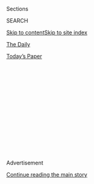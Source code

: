 <div id="app">

<div>

<div>

<div>

<div class="NYTAppHideMasthead css-1q2w90k e1suatyy0">

<div class="section css-ui9rw0 e1suatyy2">

<div class="css-eph4ug er09x8g0">

<div class="css-6n7j50">

</div>

<span class="css-1dv1kvn">Sections</span>

<div class="css-10488qs">

<span class="css-1dv1kvn">SEARCH</span>

</div>

[Skip to content](#site-content)[Skip to site index](#site-index)

</div>

<div id="masthead-section-label" class="css-1wr3we4 eaxe0e00">

[The
Daily](https://www.nytimes.com/podcasts/the-daily)

</div>

<div class="css-10698na e1huz5gh0">

</div>

</div>

<div id="masthead-bar-one" class="section hasLinks css-15hmgas e1csuq9d3">

<div class="css-uqyvli e1csuq9d0">

</div>

<div class="css-1uqjmks e1csuq9d1">

</div>

<div class="css-9e9ivx">

[](https://myaccount.nytimes.com/auth/login?response_type=cookie&client_id=vi)

</div>

<div class="css-1bvtpon e1csuq9d2">

[Today’s
Paper](https://www.nytimes.com/section/todayspaper)

</div>

</div>

</div>

</div>

<div data-aria-hidden="false">

<div id="site-content" data-role="main">

<div>

<div class="css-1aor85t" style="opacity:0.000000001;z-index:-1;visibility:hidden">

<div class="css-1hqnpie">

<div class="css-epjblv">

<span class="css-17xtcya">[The
Daily](/podcasts/the-daily)</span><span class="css-x15j1o">|</span><span class="css-fwqvlz">The
Big Tech
Hearing</span>

</div>

<div class="css-k008qs">

<div class="css-1iwv8en">

<span class="css-18z7m18"></span>

<div>

</div>

</div>

<span class="css-1n6z4y">https://nyti.ms/310I4uH</span>

<div class="css-1705lsu">

<div class="css-4xjgmj">

<div class="css-4skfbu" data-role="toolbar" data-aria-label="Social Media Share buttons, Save button, and Comments Panel with current comment count" data-testid="share-tools">

  - 
  - 
  - 
  - 
    
    <div class="css-6n7j50">
    
    </div>

  - 
  - 

</div>

</div>

</div>

</div>

</div>

</div>

<div id="NYT_TOP_BANNER_REGION" class="css-13pd83m">

</div>

<div id="top-wrapper" class="css-1sy8kpn">

<div id="top-slug" class="css-l9onyx">

Advertisement

</div>

[Continue reading the main
story](#after-top)

<div class="ad top-wrapper" style="text-align:center;height:100%;display:block;min-height:250px">

<div id="top" class="place-ad" data-position="top" data-size-key="top">

</div>

</div>

<div id="after-top">

</div>

</div>

<div>

<div class="css-1g7y0i5 e1drnplw0">

<div class="css-1ceswkc e1drnplw1">

</div>

<div class="css-f2fzwx e1drnplw2">

<div data-aria-labelledby="modal-title" data-role="region">

<div id="modal-title" class="css-mln36k">

transcript

</div>

<div class="css-pbq7ev">

</div>

<span>Back to The
Daily</span>

<div class="css-f6lhej">

<div class="css-1ialerq">

<div class="css-1701swk">

bars

</div>

<div>

<div class="css-1t7yl1y">

0:00/35:19

</div>

<div class="css-og85jy">

\-35:19

</div>

</div>

</div>

</div>

<div class="css-15fbio0">

<div class="css-1p4nyns">

transcript

## The Big Tech Hearing

### Hosted by Michael Barbaro; produced by Eric Krupke and Robert Jimison; with help from Annie Brown; and edited by Lisa Tobin and Dave Shaw

#### A grilling on the power of digital giants in the internet age.

Thursday, July 30th, 2020

</div>

  - michael barbaro  
    From The New York Times, I’m Michael Barbaro. This is “The Daily.”

  - \[music\]  
    Today: The C.E.O.s of the nation’s most influential technology
    companies — Amazon, Apple, Google and Facebook — are brought before
    Congress to answer a question. Are they the too powerful and too
    dominant monopolies of the internet age? My colleague, Cecilia Kang,
    was in the room.
    
    It’s Thursday, July 30.
    
    Cecilia, we are talking just ahead of the start of what is probably
    the most anticipated hearing in the history of the tech industry.
    So, just to begin, why is this hearing happening at all?

  - cecilia kang  
    This hearing is happening because there is a recognition across
    government that these four very powerful and very important
    companies to the economy have become so dominant that they are
    harming consumers and harming competition.
    
    So Congress has summoned the C.E.O.s of the corporations — Jeff
    Bezos of Amazon, Tim Cook of Apple, Mark Zuckerberg of Facebook and
    Sundar Pichai of Google — to ask them and interrogate them on their
    business practices, and find out if these internet giants that have
    become, in many ways, the new trusts of our economy, if they are
    harming consumers and competition.

  - michael barbaro  
    So how exactly did we get to this point where these four executives
    are being summoned before Congress and being forced to confront that
    question?

  - cecilia kang  
    I think you can start with the 2016 presidential election. That
    really was a wake up call in Washington and across the world,
    really, about the power of these social media platforms to be used
    for harm, not just for entertainment and good. The presidential
    election of 2020 in the United States then really picked up on this
    feeling of concern.

  - archived recording (elizabeth warren)  
    I’m deeply concerned right now that the space around companies like
    Amazon, Facebook, Google, is now referred to by venture capitalists
    as the “kill zone.”

cecilia kang

And we saw for the first time a political candidate, Elizabeth Warren,
announced her promise to break up big tech.

  - archived recording (elizabeth warren)  
    Break those things apart and we will have a much more competitive
    robust market in America. That’s how capitalism should work.

cecilia kang

This was the first time that even the real term “big tech” became sort
of part of our lexicon.

michael barbaro

Right, and almost like a kind of epithet.

cecilia kang

Absolutely.

  - archived recording  
    You have criticized a lot of big banks. Today, you’re talking about
    breaking up big tech. Why?

  - archived recording (elizabeth warren)  
    So here’s the deal. We need real competition in this field. And
    there’s a problem.

cecilia kang

And there was a domino effect after that.

  - archived recording (donald trump)  
    So I think that Google and Twitter and Facebook —

cecilia kang

Donald Trump —

  - archived recording (donald trump)  
    — they’re really treading on very, very troubled territory. And they
    have to be careful. It’s not fair to large portions of the
    population.

  - archived recording (hillary clinton)  
    I’m also really disappointed in a lot of the tech companies.

cecilia kang

— Hillary Clinton, Bernie Sanders —

  - archived recording (bernie sanders)  
    I think we need vigorous antitrust legislation in this country.

cecilia kang

— all articulated similar concerns about big tech.

  - archived recording (bernie sanders)  
    They have incredible power over the economy, over the political life
    of this country in a very dangerous sense.

cecilia kang

Soon after, the ground moved underneath the technology companies in
Washington. In the span of one week in June 2019, the Department of
Justice, the Federal Trade Commission and state attorneys generals all
announced that they had opened investigations into the biggest
technology companies. It was unprecedented. These companies have not
been investigated, except for Google, on antitrust grounds before in the
United States. And beyond that, it was a real recognition to put these
four companies into a cohort.

michael barbaro

I wonder if you can briefly walk us through how each of these companies’
behavior has gotten them to this point, into this hearing room. Because
these four companies are all big and they’re all tech, but they’re
actually all pretty different, right? So what exactly has each done that
people during this hearing are going to be confronting them about?

cecilia kang

So, in the case of Amazon, the accusation is that it is both a retailer
and it is a platform for third-party sellers — in other words, another
small business that might sell, let’s say, a face mask or tissue paper —
that will sell their goods on Amazon. And the accusation is that Amazon
abuses its position and its clout to make sure that their own products
will always perform better than these third parties. And they also use
the data and the intelligence they have to suppress and to charge these
third-party sellers more.

In the case of Apple, the accusation is that it unfairly uses its clout
over the App Store. The App Store is huge. It has more than a million
apps on it. And it uses its power over the platform to block rivals and
to force the apps that are on the App Store to pay high commissions.

In the case of Facebook, the accusation is that it is a monopoly in
social networking and that it has acquired rivals like Instagram and
WhatsApp to maintain its monopoly. And in the process, really killed off
competition on the internet.

In the case of Google, the accusation is that it uses its dominant
position in search and online advertising, and in the Android smartphone
market, to crush rivals and to continue to maintain its dominance in all
of those marketplaces.

michael barbaro

So the common theme here is size, dominance and basically, monopolistic
conduct.

cecilia kang

Yeah, and I would say that they are different companies, and they do
have different business models. But the one thing I would say they have
in common is that they are gatekeepers. They are actually the
chokepoints on the internet, because they control commerce, and they
control communications, and they control the discovery of information on
the internet. These are sort of unprecedented in their scope. And
they’re global. Everyone around the world uses them.

michael barbaro

So, listening to you talk about this hearing — the stakes of it, the
questions around influence and conduct — I am inevitably reminded of —

  - archived recording  
    I’d like to ask our guests to please take your seats.

michael barbaro

— what was probably the most famous congressional hearing of my
lifetime, which was the tobacco industry hearings of 1994.

  - archived recording  
    For the first time ever, the chief executive officers of our
    nation’s tobacco companies are testifying together before the
    United States Congress.

michael barbaro

And of course, tobacco, smoking, health are different than technology.
But it was a moment when the top executives of billion dollar companies,
and very powerful companies in the economy —

  - archived recording  
    The truth is that cigarettes are the single most dangerous consumer
    product ever sold.

michael barbaro

— were summoned before Congress and really held to account in a highly
public way.

cecilia kang

I similarly see the comparison to the tobacco hearings. I mean, this is
the moment when you have the heads, the captains of the biggest
companies in technology, just like we saw the heads, the captains of the
biggest companies of the tobacco industry, have to come before Congress
—

  - archived recording  
    If you raise your right hand.

cecilia kang

— stand up —

  - archived recording  
    Do you swear —

cecilia kang

— raise their right hand, swear in —

  - archived recording  
    — the whole truth and nothing but the truth?

cecilia kang

— and really defend themselves as companies that are potentially harmful
to society.

michael barbaro

Hm.

  - archived recording (congressman)  
    First, I’d like to just go down the row. Yes or no, do you believe
    nicotine is not addictive?

  - archived recording (executive 1)  
    I believe nicotine is not addictive, yes.

  - archived recording (congressman)  
    Mr. Johnston.

  - archived recording (executive 2)  
    Uh, Congressman, cigarettes and nicotine clearly do not meet the
    classic definitions of addiction. There is no intoxication.

  - archived recording (congressman)  
    We’ll take that as a no, and again —

cecilia kang

The moment of reckoning is similar for the tech industry in the way that
that was a moment of reckoning for the tobacco industry.

michael barbaro

And of course, in that case, those tobacco hearings, they were the
beginning of very serious changes in how the United States regulated
tobacco companies. There were big reforms. There were big fines. It was
a turning point. And if this hearing ends up feeling like a turning
point for the technology industry, I wonder what the basis for whatever
regulation flows from this would be.

cecilia kang

The hearing is going to be a real test of whether antitrust laws and
competition laws that were first created in 1890 can actually apply to
internet companies, where the companies of Silicon Valley are just so
different than rail, sugar, steel — the trusts that, at that time, were
the inspiration for trust busters like Theodore Roosevelt and others
that were trying to contain the power of the big industrialists at that
time. So a lot of the conventional tests that have been used on whether
a company has violated antitrust laws may not apply.

And one of the biggest tests is this test known as the consumer welfare
test. This is a standard that’s been used for about 40 years now and
very much permeates antitrust thinking in this country. And that
question is, are consumers harmed? It’s really hard to prove harm with a
company like Google or Facebook, when they can say, well, at the end of
the day, our products are free. And at the end of the day, if you don’t
like us, we’re one click away from an alternative.

michael barbaro

Mm. Well, this is going to be an interesting hearing.

cecilia kang

It certainly will.

\[music\]

michael barbaro

We’ll be right back.

  - cecilia kang  
    Hi, this is Cecilia Kang. It is noon. I am in the House Judiciary
    Committee’s hearing room in the Rayburn Building. Right now, we have
    some lawmakers, and many of their aides are shuffling in, all with
    their face masks on. And there is, in the middle of the room, which
    would normally be about five rows of chairs very tightly packed
    together, they’re all spread apart, about six feet each. It’s an odd
    scene.
    
    There’s a lot of cleansing of desks and microphones. We have right
    now a cleanup crew coming in with their gloves and face masks,
    cleaning off the microphones with some alcohol, and everybody being
    handed Purell and hand wipes. So that’s the scene a few minutes
    before we begin.

  - archived recording  
    The subcommittee will come to order.

michael barbaro

So Cecilia, tell us how this hearing starts on Wednesday.

cecilia kang

So the hearing started just a little bit late, about one hour late. And
the lawmakers, 15 of them, looked towards the back of the room at a big
jumbotron type screen from their dais. And they saw the faces of the
C.E.O.s streamed from the homes and offices of Silicon Valley and
presumably Seattle with Jeff Bezos. And —

  - archived recording  
    Will you please unmute your microphones and raise your right hands?
    Do you swear or affirm under penalty of perjury that the testimony
    you ought to give is true and correct to the best of your knowledge?

cecilia kang

— after Chairman Cicilline gavels in the hearing, he begins to ask the
C.E.O.s to introduce themselves.

michael barbaro

And Cecilia, I found these introductions, these five-minute kind of
testimonials, surprisingly personal.

cecilia kang

I think the C.E.O.s really wanted to accomplish a lot in these opening
remarks.

  - archived recording (jeff bezos)  
    Thank you, Chairman Cicilline, Ranking Member Sensenbrenner, and
    members of the subcommittee. I was born into great wealth, not
    monetary wealth, but it is said the wealth of a loving family.

cecilia kang

You heard Jeff Bezos and Sundar Pichai in particular really emphasize
their humble roots.

  - archived recording (jeff bezos)  
    My mom, Jackie, had me when she was a 17-year-old high school
    student in Albuquerque. Being pregnant in high school was not
    popular.

  - archived recording (sundar pichai)  
    I didn’t have much access to a computer growing up in India. So you
    can imagine my amazement when I arrived in the U.S. for graduate
    school and saw an entire lab of computers to use whenever I wanted.

cecilia kang

They are known as the richest individuals in the world, and that’s
certainly the case with Jeff Bezos and Mark Zuckerberg. And I think they
wanted to be more relatable. Each of these companies wanted to start
off, right off the bat, by explaining how they were scrappy for so long,
and they continue to have that scrappy spirit. And then, in some cases,
they aren’t monopolies.

  - archived recording (mark zuckerburg)  
    Many of our competitors have hundreds of millions or billions of
    users. Some are upstarts, but others are gatekeepers with the power
    to decide if we can even release our apps in their app stores to
    compete with them.

cecilia kang

And that, in fact, there’s competition all over the world.

  - archived recording (mark zuckerburg)  
    And history shows that if we don’t keep innovating, someone will
    replace every company here today. And that change can often happen
    faster than you expect.

cecilia kang

So they wanted to set a line early on to just dispel the notion that
there is a big tech kind of threat right now in our economy, and that
they, as individual companies, are part of a very vibrant, competitive
marketplace that’s changing very quickly.

michael barbaro

So then we get to the questions from lawmakers to these four C.E.O.s.
And what do you think characterize those questions overall?

cecilia kang

Well, it was fascinating, Michael. The Democrats and Republicans were
very much split in their approaches.

  - archived recording (david cicilline)  
    So my first question, Mr. Pichai, is why does Google steal content
    from honest businesses?

cecilia kang

Right off the bat, the Democrats launched into very specific questions
about antitrust, and the antitrust cases against each of these
companies.

  - archived recording (sundar pichai)  
    Mr. Chairman, with respect, I disagree with that characterization.

cecilia kang

They really used this opportunity to show off the most damning evidence
that they had collected over 13 months, the hundreds of hours of
interviews that they’ve held with employees and rivals.

  - archived recording (james sensenbrenner)  
    Conservatives are consumers, too.

cecilia kang

The Republicans were very coordinated as well on one particular message.

  - archived recording (james sensenbrenner)  
    Censorship of conservative viewpoints —

cecilia kang

They believe that tech companies represented are so powerful that
they’re censoring public discourse. They’re censoring speech.

  - archived recording (james sensenbrenner)  
    You know, I’m concerned that the people who manage the net — and the
    four of you manage a big part of the net — and are ending up using
    this as a political screen.

michael barbaro

I was wondering throughout that line of questioning, Cecilia, is there a
case that the Republicans focusing on this idea of conservative bias
kind of is related to anti-trust — that ultimately, these companies have
a monopoly on the market of ideas? Or, is this really just Republicans
using this opportunity, this face time with these executives, to focus
on political grievances, and kind of ignoring the intention of this
hearing?

cecilia kang

I do think that there’s a sincere belief that antitrust is related to
their concerns about censorship. Because they believe that the companies
have become so powerful, the social media companies, and that they have,
right now, the biggest marketplace of ideas and the biggest exchanges of
information. And so they see the problem of censorship as a symptom of
companies that are too big and powerful.

michael barbaro

Mm-hmm, that’s interesting. But we didn’t really see much Republican
focus on the more traditional idea of antitrust, meaning a business has
gotten so big that it’s hurting kind of all consumers, and it’s
anti-competitive to other businesses. Is that an indication that the
Republicans are less concerned about big tech as an economic threat than
Democrats are?

cecilia kang

Yeah, I was surprised actually by how little the Republican side went
into the specific debates on antitrust around these companies. And you
did hear, for example, James Sensenbrenner, who is the ranking member of
the antitrust subcommittee, say that —

  - archived recording (james sensenbrenner)  
    I think the law’s good.

cecilia kang

— actually, right now, the market should work itself out.

  - archived recording (james sensenbrenner)  
    And we don’t need to throw it all in the wastebasket.

cecilia kang

And that things are OK right now. The laws do not need to change.

  - archived recording (james sensenbrenner)  
    Let me ask Mr. Bezos. You know, say you are required to spin stuff
    off so you might have no more of a one-stop shop. How are the
    consumers helped by that?

cecilia kang

And said that this test — the consumer welfare standard, this test that
whether prices go up and if there are fewer options for consumers — that
should remain the big test for even big tech and these tech companies.

  - archived recording (jeff bezos)  
    Sir, thank you. They would not be.

  - archived recording (james sensenbrenner)  
    Right.

  - archived recording (jeff bezos)  
    Very clear.

michael barbaro

Right, he said the laws don’t need to change —

  - archived recording (james sensenbrenner)  
    — of enforcement of those anti-trust laws —

michael barbaro

— but that enforcement does.

cecilia kang

Indeed. He said that enforcement is appropriate. The laws just simply
don’t need to change. And also, we should be careful, he said. In his
words, he said, being big —

  - archived recording (james sensenbrenner)  
    Being big is not inherently bad.

cecilia kang

— doesn’t inherently mean that you’re bad.

michael barbaro

OK, so let’s talk about the most memorable exchanges involving each
company when the focus was on the more traditional aspects of antitrust
and the evidence that had been dug up in the course of this
investigation. Did they focus these lines of questioning on what you had
predicted? For example, Facebook, you had said, was going to be asked
about its tendency to buy up competitors. Is that what happened?

cecilia kang

I definitely expected the issue of buying up competitors to come up.
What I did not expect is the level of specificity that was included in
the line of questioning.

  - archived recording (david cicilline)  
    And thank you, John. I now recognize the distinguished chair of the
    full Judiciary Committee, Mr. Nadler from New York.

cecilia kang

I was really surprised, for example, that Jerry Nadler —

  - archived recording (jerry nadler)  
    Mr. Zuckerberg, I want to thank you for providing this information
    during our investigation.

cecilia kang

— brought up and read directly from emails from the top executives at
Facebook during the time when they wanted to purchase Instagram.

  - archived recording (jerry nadler)  
    However, the documents you provided tell a very disturbing story.

cecilia kang

And quoted from these emails the intent to, for example, neutralize
competitors —

  - archived recording (jerry nadler)  
    You have written that Facebook can likely always just buy any
    competitive startups.

cecilia kang

— and the concern articulated in these emails —

  - archived recording (jerry nadler)  
    When Facebook contemplated acquiring Instagram, a competitive
    startup, you told your C.F.O. that the nascent Instagram could be
    very disruptive to us. And in the weeks leading up to the deal —

cecilia kang

— that Instagram was going to be a big threat.

  - archived recording (jerry nadler)  
    — saying that, quote, “Instagram can meaningfully hurt us without
    becoming a huge business.”

cecilia kang

And Mark Zuckerberg responded by saying —

  - archived recording (mark zuckerberg)  
    Yes, I’ve been clear that Instagram was a competitor.

cecilia kang

— well, yes, Instagram is a competitor. And we clearly thought they’re
our competitor. And by the way —

  - archived recording (mark zuckerberg)  
    I think the F.T.C. had all of these documents and reviewed this and
    unanimously voted at the time not to challenge the acquisition.

cecilia kang

— the F.T.C. in 2011 approved this merger. So let’s be clear that this
has been vetted by the federal government. He also said that if not for
Facebook and the resources that Facebook had, Instagram perhaps would
not be the company it is today, the app that it is today, which is a
wildly popular global app. And Jerry Nadler responded to that —

  - archived recording (jerry nadler)  
    Mr. Zuckerberg, you’re making my point.

cecilia kang

— I think you’re proving my point. He’s saying, you do take nascent
competitors, and you gobble them up. And then you turn them into
important parts of the Facebook ecosystem. But those are really
interesting exchanges, in particular because they were so specific, and
they were taking the words of the executives in these emails and in
these documents straight back to the executives, and asking them
directly to respond and defend themselves. And that was something that
these executives aren’t used to having to do, and certainly not in front
of the public.

michael barbaro

OK, let’s move on to Google. You had predicted that Google would be
asked about the downside of its dominance in search. Is that what
happened?

cecilia kang

Yes, David Cicilline asked Sundar Pichai about his search practices. He
said —

  - archived recording (david cicilline)  
    We heard throughout this investigation that Google has stolen
    content to build your own business.

cecilia kang

— you steal content. You surface search results that aren’t necessarily
the best search results, but that are the best search results for you
and your services.

  - archived recording (david cicilline)  
    These are consistent reports. And so, your testimony that that
    doesn’t happen is really inconsistent with what we’ve learned
    during the course of the investigation.

cecilia kang

And you steal content from companies specifically like Yelp, which is a
restaurant review site. And you use that content to help lift and
benefit other Google services. David Cicilline’s accusation was that
Google has a walled garden of all kinds of services, and they just want
users to be on their services as much as possible. And as a consequence
of that, any rival is either being used or being blocked entirely from
this important gateway, which is this Google search engine.

michael barbaro

And I noticed that when the chairman tried to press the C.E.O. of Google
on, for example, this allegation of stealing content from Yelp —

  - archived recording (david cicilline)  
    Mr. Pichai, isn’t that anti-competitive?

michael barbaro

— the C.E.O. of Google did not respond.

cecilia kang

Sundar Pichai, throughout his whole testimony, was very reserved.

  - archived recording (sundar pichai)  
    Congressman, you know, when I run the company, I’m really focused on
    giving users what they want. We conduct ourselves to the highest
    standard.

cecilia kang

And often, he did not reply to specific accusations. And that was the
case this time as well.

  - archived recording (sundar pichai)  
    Happy to engage and understand the specifics and answer your
    questions further.

cecilia kang

He was deflecting.

michael barbaro

And on Amazon, Cecilia, you had said that Jeff Bezos would be challenged
about the way that company treats third party vendors. How did that play
out?

cecilia kang

Several lawmakers questioned Jeff Bezos about its treatment of third
party vendors.

  - archived recording (pramila jayapal)  
    Does Amazon ever access and use third-party seller data when making
    business decisions? And just a yes or no will suffice, sir.

  - archived recording (jeff bezos)  
    I can’t answer that question yes or no.

cecilia kang

Representative Lucy McBath —

  - archived recording (lucy mcbath)  
    And we’ve interviewed many small businesses, and they use the words
    like “bullying,” “fear,” and “panic” to describe their relationship
    with Amazon.

cecilia kang

— aired the recording from one of her constituents in her district who
was a bookseller on Amazon.

  - archived recording (bookseller)  
    And as we grew, we were shrinking Amazon’s market share in the
    textbooks category.

cecilia kang

And this bookseller was delisted from the marketplace.

  - archived recording (bookseller)  
    So now in retaliation, Amazon started restricting us from selling.

cecilia kang

And in this recording, we heard the bookseller talk about how being
delisted essentially crippled her business entirely.

  - archived recording (bookseller)  
    We haven’t sold a single book from the past 10 months. We were never
    given a reason. Amazon didn’t even provide us with a notice as to
    why we were being restricted. There was no warning. There was no
    plan.

michael barbaro

What did that anecdote, that audiotape, illustrate about Amazon and this
question of antitrust?

cecilia kang

I think it demonstrated that Amazon is so big.

  - archived recording (lucy mcbath)  
    Do you think this is an acceptable way to treat someone that you
    described as both a partner and a customer?

cecilia kang

And it spoke to the fact that Amazon, in a way, has become its own
economy.

  - archived recording (jeff bezos)  
    No, congresswoman, and I appreciate you showing me that anecdote.

cecilia kang

You could say the same thing with Apple, too, and its App Store. There
are so many other companies that depend on these economies and
platforms, if you will, for their livelihoods. And in a way, they become
their own subeconomies. All four of them, actually.

michael barbaro

Mm-hmm. You just mentioned Apple. And it was your prediction that this
hearing would be about the App Store and not much else. Was that true?

cecilia kang

That was the case. With Apple, Tim Cook was asked about Apple’s control
over its App Store. And Representative Hank Johnson, a Democrat from
Georgia, asked Tim Cook —

  - archived recording (hank johnson)  
    Mr. Cook, does Apple not treat all app developers equally?

cecilia kang

— if he treated all apps fairly. He asked, why is it that developers
have to get permission, and why is it that you charge developers 30
percent commission on average for simply operating on iPhones?

  - archived recording (tim cook)  
    If you look back at history —

  - archived recording (hank johnson)  
    What’s to stop Apple from increasing its commission to 50 percent?

  - archived recording (tim cook)  
    Sir, we have never increased commissions in the store since the
    first day it operated in 2008.

  - archived recording (hank johnson)  
    There’s nothing to stop you from doing so, is there?

cecilia kang

What’s to stop you from raising that commission price? The line of
questioning really was about how Apple maintains its monopoly over that
App Store and makes sure that it stays ahead of rivals by that dominant
gateway position that they have as the controller of App Store.

  - archived recording (tim cook)  
    So we had fierce competition at the developer side and the customer
    side, which is essentially it’s so competitive, I would describe it
    as a street fight for market share in the smartphone business.

cecilia kang

And Tim Cook really didn’t have a great answer.

  - archived recording (david cicilline)  
    As a great American Supreme Court justice Louis Brandeis once said,
    “We must make our choice. We may have democracy, or we may have
    wealth concentrated in the hands of a few, but we can’t have both.”
    This concludes today’s hearing. Without objection, this hearing is
    adjourned.

  - archived recording  
    \[GAVEL\]

michael barbaro

So let’s talk about how this all went. This was supposed to be big
tech’s big tobacco moment, as you said. But Democrats and Republicans
were up to two very different things in this hearing. And I’m mindful
that lawmakers have been ridiculed in the past for their kind of shallow
understanding of technology in hearings like this. And this is for tech
companies that are distinctly difficult to understand because of their
vastness, pinning down their inner workings. And so, I’m wondering if
you think that this did feel like a big tobacco moment. Did this hearing
accomplish what lawmakers had intended?

cecilia kang

This hearing felt like big tech’s big tobacco moment in that, for the
first time, the four C.E.O.s of the four biggest technology companies
had to defend themselves from accusations that were pretty tough, that
presented these companies in a pretty dark and negative light — as
brutal, dominant enterprises that are willing to squash competition and
harm consumers along the way to maintain their dominance. In that way,
the hearing presented them through a lens that the companies had not
before been viewed through by consumers or the public. The hearing
really presented the companies as something different than just tech
startups. They presented them as big enterprises, very similar to the
trusts of the late 1800s and the early 1900s.

michael barbaro

Right.

cecilia kang

At that time, the same sort of debates were swirling around, whether it
was good for U.S. steel or for standard oil to be such sprawling
enterprises, and to be such big actors and have so much influence.

michael barbaro

So where does this leave us now? I mean, this combination of a 13-month
investigation, this spectacle of this hearing, what happens next?

cecilia kang

So that’s the big question, Michael. I think that what you saw was
agreement among the Republicans and Democrats that they were angry at
these technology companies, and they had a lot of concerns. But where
you’re going to see disagreement is what comes next in terms of
legislative change, what comes next also in terms of recommendations to
enforcement agencies that are actually investigating these companies at
this time. So there’s going to be a lot of disagreement as to what the
path forward is going ahead.

What does change is that these companies now really can’t shake this
image that they have an antitrust problem — that all of them are, in
some way, dominant and have abused their monopoly power to harm
competition and potentially to harm consumers as well. And that’s not
the kind of tag that any of these companies want attached to them.

\[music\]

michael barbaro

In other words, once you have been tagged as a trust and a monopoly,
it’s probably just a question of what the regulatory answer to that
is.

cecilia kang

Yeah, I think it’s just a question of time.

\[music\]

michael barbaro

Thank you, Cecilia.

cecilia kang

Thank you.

michael barbaro

We’ll be right back.

Here’s what else you need to know today. The Times reports that more
than 150,000 people have died from the coronavirus in the U.S., a new
milestone in the pandemic. The death rate, which had briefly fallen over
the summer, is now rising in 23 different states, especially in Arizona,
South Carolina and Mississippi. On average, the virus has killed 1,000
people a day over the past week alone.

And the governor of Oregon, Kate Brown, said that federal officers would
begin to withdraw from the city of Portland today. Under an agreement
between the governor and the Trump administration, Oregon state police
will provide security for the exterior of the city’s federal courthouse,
replacing the federal officers, who had repeatedly clashed with and tear
gassed protesters there.

  - archived recording (donald trump)  
    You hear all sorts of reports about us leaving. We’re not leaving
    until they have secured their city. We told the governor, we told
    the mayor, secure your city.

michael barbaro

Even as the negotiations to leave were underway, President Trump
threatened that federal agents would remain in Portland or return there.

  - archived recording (donald trump)  
    If they don’t secure their city soon, we have no choice. We’re going
    to have to go in and clean it out. We’ll do it very easily. We’re
    all prepared to do it. So in Portland, they either clean out their
    city and do the job —

\[music\]

michael barbaro

That’s it for “The Daily.” I’m Michael Barbaro. See you
tomorrow.

</div>

</div>

</div>

</div>

<div style="position:absolute;width:0;height:0;visibility:hidden;display:none">

</div>

<div style="width:100%">

<div class="css-18qqsen e1eullfg0" style="background-image:url(https://static01.nyt.com/images/2017/01/29/podcasts/the-daily-album-art/the-daily-album-art-videoFifteenBySeven2610-v4.jpg)">

<div class="css-1hmsypo e1eullfg2">

<div class="css-131hid3 e1eullfg3">

<div class="css-1uhi299 e1eullfg1">

</div>

<div class="css-1tloyb6">

<div class="css-1kltdsh ehra6vc0">

[<span class="css-1f76qa2">![The Daily
logo](https://static01.nyt.com/images/2017/01/29/podcasts/the-daily-album-art/the-daily-album-art-square320-v4.png)<span>The
Daily</span></span>](https://www.nytimes.com/column/the-daily)<span class="css-1lhttlg ehra6vc1"><span class="css-sj5ozi ehra6vc2">Subscribe:</span></span>

  - [Apple Podcasts](https://itunes.apple.com/us/podcast/id1200361736)
  - [Google
    Podcasts](https://www.google.com/podcasts?feed=aHR0cHM6Ly9yc3MuYXJ0MTkuY29tL3RoZS1kYWlseQ%3D%3D)

</div>

</div>

<div class="css-1r0dpua e1eullfg4">

<div class="css-1gu519p edye5kn0">

<div>

# The Big Tech Hearing

## A grilling on the power of digital giants in the internet age.

</div>

<span class="css-lsnb14 edye5kn4">Hosted by Michael Barbaro; produced by
Eric Krupke and Robert Jimison; with help from Annie Brown; and edited
by Lisa Tobin and Dave Shaw</span>

<div class="css-1vd84sn">

<span class="css-16bt4xd">Transcript</span>

</div>

</div>

<div class="css-1g7y0i5 e1drnplw0">

<div class="css-1ceswkc e1drnplw1">

</div>

<div class="css-f2fzwx e1drnplw2">

<div data-aria-labelledby="modal-title" data-role="region">

<div id="modal-title" class="css-mln36k">

transcript

</div>

<div class="css-pbq7ev">

</div>

<span>Back to The
Daily</span>

<div class="css-f6lhej">

<div class="css-1ialerq">

<div class="css-1701swk">

bars

</div>

<div>

<div class="css-1t7yl1y">

0:00/35:19

</div>

<div class="css-og85jy">

\-0:00

</div>

</div>

</div>

</div>

<div class="css-15fbio0">

<div class="css-1p4nyns">

transcript

## The Big Tech Hearing

### Hosted by Michael Barbaro; produced by Eric Krupke and Robert Jimison; with help from Annie Brown; and edited by Lisa Tobin and Dave Shaw

#### A grilling on the power of digital giants in the internet age.

Thursday, July 30th, 2020

</div>

  - michael barbaro  
    From The New York Times, I’m Michael Barbaro. This is “The Daily.”

  - \[music\]  
    Today: The C.E.O.s of the nation’s most influential technology
    companies — Amazon, Apple, Google and Facebook — are brought before
    Congress to answer a question. Are they the too powerful and too
    dominant monopolies of the internet age? My colleague, Cecilia Kang,
    was in the room.
    
    It’s Thursday, July 30.
    
    Cecilia, we are talking just ahead of the start of what is probably
    the most anticipated hearing in the history of the tech industry.
    So, just to begin, why is this hearing happening at all?

  - cecilia kang  
    This hearing is happening because there is a recognition across
    government that these four very powerful and very important
    companies to the economy have become so dominant that they are
    harming consumers and harming competition.
    
    So Congress has summoned the C.E.O.s of the corporations — Jeff
    Bezos of Amazon, Tim Cook of Apple, Mark Zuckerberg of Facebook and
    Sundar Pichai of Google — to ask them and interrogate them on their
    business practices, and find out if these internet giants that have
    become, in many ways, the new trusts of our economy, if they are
    harming consumers and competition.

  - michael barbaro  
    So how exactly did we get to this point where these four executives
    are being summoned before Congress and being forced to confront that
    question?

  - cecilia kang  
    I think you can start with the 2016 presidential election. That
    really was a wake up call in Washington and across the world,
    really, about the power of these social media platforms to be used
    for harm, not just for entertainment and good. The presidential
    election of 2020 in the United States then really picked up on this
    feeling of concern.

  - archived recording (elizabeth warren)  
    I’m deeply concerned right now that the space around companies like
    Amazon, Facebook, Google, is now referred to by venture capitalists
    as the “kill zone.”

cecilia kang

And we saw for the first time a political candidate, Elizabeth Warren,
announced her promise to break up big tech.

  - archived recording (elizabeth warren)  
    Break those things apart and we will have a much more competitive
    robust market in America. That’s how capitalism should work.

cecilia kang

This was the first time that even the real term “big tech” became sort
of part of our lexicon.

michael barbaro

Right, and almost like a kind of epithet.

cecilia kang

Absolutely.

  - archived recording  
    You have criticized a lot of big banks. Today, you’re talking about
    breaking up big tech. Why?

  - archived recording (elizabeth warren)  
    So here’s the deal. We need real competition in this field. And
    there’s a problem.

cecilia kang

And there was a domino effect after that.

  - archived recording (donald trump)  
    So I think that Google and Twitter and Facebook —

cecilia kang

Donald Trump —

  - archived recording (donald trump)  
    — they’re really treading on very, very troubled territory. And they
    have to be careful. It’s not fair to large portions of the
    population.

  - archived recording (hillary clinton)  
    I’m also really disappointed in a lot of the tech companies.

cecilia kang

— Hillary Clinton, Bernie Sanders —

  - archived recording (bernie sanders)  
    I think we need vigorous antitrust legislation in this country.

cecilia kang

— all articulated similar concerns about big tech.

  - archived recording (bernie sanders)  
    They have incredible power over the economy, over the political life
    of this country in a very dangerous sense.

cecilia kang

Soon after, the ground moved underneath the technology companies in
Washington. In the span of one week in June 2019, the Department of
Justice, the Federal Trade Commission and state attorneys generals all
announced that they had opened investigations into the biggest
technology companies. It was unprecedented. These companies have not
been investigated, except for Google, on antitrust grounds before in the
United States. And beyond that, it was a real recognition to put these
four companies into a cohort.

michael barbaro

I wonder if you can briefly walk us through how each of these companies’
behavior has gotten them to this point, into this hearing room. Because
these four companies are all big and they’re all tech, but they’re
actually all pretty different, right? So what exactly has each done that
people during this hearing are going to be confronting them about?

cecilia kang

So, in the case of Amazon, the accusation is that it is both a retailer
and it is a platform for third-party sellers — in other words, another
small business that might sell, let’s say, a face mask or tissue paper —
that will sell their goods on Amazon. And the accusation is that Amazon
abuses its position and its clout to make sure that their own products
will always perform better than these third parties. And they also use
the data and the intelligence they have to suppress and to charge these
third-party sellers more.

In the case of Apple, the accusation is that it unfairly uses its clout
over the App Store. The App Store is huge. It has more than a million
apps on it. And it uses its power over the platform to block rivals and
to force the apps that are on the App Store to pay high commissions.

In the case of Facebook, the accusation is that it is a monopoly in
social networking and that it has acquired rivals like Instagram and
WhatsApp to maintain its monopoly. And in the process, really killed off
competition on the internet.

In the case of Google, the accusation is that it uses its dominant
position in search and online advertising, and in the Android smartphone
market, to crush rivals and to continue to maintain its dominance in all
of those marketplaces.

michael barbaro

So the common theme here is size, dominance and basically, monopolistic
conduct.

cecilia kang

Yeah, and I would say that they are different companies, and they do
have different business models. But the one thing I would say they have
in common is that they are gatekeepers. They are actually the
chokepoints on the internet, because they control commerce, and they
control communications, and they control the discovery of information on
the internet. These are sort of unprecedented in their scope. And
they’re global. Everyone around the world uses them.

michael barbaro

So, listening to you talk about this hearing — the stakes of it, the
questions around influence and conduct — I am inevitably reminded of —

  - archived recording  
    I’d like to ask our guests to please take your seats.

michael barbaro

— what was probably the most famous congressional hearing of my
lifetime, which was the tobacco industry hearings of 1994.

  - archived recording  
    For the first time ever, the chief executive officers of our
    nation’s tobacco companies are testifying together before the
    United States Congress.

michael barbaro

And of course, tobacco, smoking, health are different than technology.
But it was a moment when the top executives of billion dollar companies,
and very powerful companies in the economy —

  - archived recording  
    The truth is that cigarettes are the single most dangerous consumer
    product ever sold.

michael barbaro

— were summoned before Congress and really held to account in a highly
public way.

cecilia kang

I similarly see the comparison to the tobacco hearings. I mean, this is
the moment when you have the heads, the captains of the biggest
companies in technology, just like we saw the heads, the captains of the
biggest companies of the tobacco industry, have to come before Congress
—

  - archived recording  
    If you raise your right hand.

cecilia kang

— stand up —

  - archived recording  
    Do you swear —

cecilia kang

— raise their right hand, swear in —

  - archived recording  
    — the whole truth and nothing but the truth?

cecilia kang

— and really defend themselves as companies that are potentially harmful
to society.

michael barbaro

Hm.

  - archived recording (congressman)  
    First, I’d like to just go down the row. Yes or no, do you believe
    nicotine is not addictive?

  - archived recording (executive 1)  
    I believe nicotine is not addictive, yes.

  - archived recording (congressman)  
    Mr. Johnston.

  - archived recording (executive 2)  
    Uh, Congressman, cigarettes and nicotine clearly do not meet the
    classic definitions of addiction. There is no intoxication.

  - archived recording (congressman)  
    We’ll take that as a no, and again —

cecilia kang

The moment of reckoning is similar for the tech industry in the way that
that was a moment of reckoning for the tobacco industry.

michael barbaro

And of course, in that case, those tobacco hearings, they were the
beginning of very serious changes in how the United States regulated
tobacco companies. There were big reforms. There were big fines. It was
a turning point. And if this hearing ends up feeling like a turning
point for the technology industry, I wonder what the basis for whatever
regulation flows from this would be.

cecilia kang

The hearing is going to be a real test of whether antitrust laws and
competition laws that were first created in 1890 can actually apply to
internet companies, where the companies of Silicon Valley are just so
different than rail, sugar, steel — the trusts that, at that time, were
the inspiration for trust busters like Theodore Roosevelt and others
that were trying to contain the power of the big industrialists at that
time. So a lot of the conventional tests that have been used on whether
a company has violated antitrust laws may not apply.

And one of the biggest tests is this test known as the consumer welfare
test. This is a standard that’s been used for about 40 years now and
very much permeates antitrust thinking in this country. And that
question is, are consumers harmed? It’s really hard to prove harm with a
company like Google or Facebook, when they can say, well, at the end of
the day, our products are free. And at the end of the day, if you don’t
like us, we’re one click away from an alternative.

michael barbaro

Mm. Well, this is going to be an interesting hearing.

cecilia kang

It certainly will.

\[music\]

michael barbaro

We’ll be right back.

  - cecilia kang  
    Hi, this is Cecilia Kang. It is noon. I am in the House Judiciary
    Committee’s hearing room in the Rayburn Building. Right now, we have
    some lawmakers, and many of their aides are shuffling in, all with
    their face masks on. And there is, in the middle of the room, which
    would normally be about five rows of chairs very tightly packed
    together, they’re all spread apart, about six feet each. It’s an odd
    scene.
    
    There’s a lot of cleansing of desks and microphones. We have right
    now a cleanup crew coming in with their gloves and face masks,
    cleaning off the microphones with some alcohol, and everybody being
    handed Purell and hand wipes. So that’s the scene a few minutes
    before we begin.

  - archived recording  
    The subcommittee will come to order.

michael barbaro

So Cecilia, tell us how this hearing starts on Wednesday.

cecilia kang

So the hearing started just a little bit late, about one hour late. And
the lawmakers, 15 of them, looked towards the back of the room at a big
jumbotron type screen from their dais. And they saw the faces of the
C.E.O.s streamed from the homes and offices of Silicon Valley and
presumably Seattle with Jeff Bezos. And —

  - archived recording  
    Will you please unmute your microphones and raise your right hands?
    Do you swear or affirm under penalty of perjury that the testimony
    you ought to give is true and correct to the best of your knowledge?

cecilia kang

— after Chairman Cicilline gavels in the hearing, he begins to ask the
C.E.O.s to introduce themselves.

michael barbaro

And Cecilia, I found these introductions, these five-minute kind of
testimonials, surprisingly personal.

cecilia kang

I think the C.E.O.s really wanted to accomplish a lot in these opening
remarks.

  - archived recording (jeff bezos)  
    Thank you, Chairman Cicilline, Ranking Member Sensenbrenner, and
    members of the subcommittee. I was born into great wealth, not
    monetary wealth, but it is said the wealth of a loving family.

cecilia kang

You heard Jeff Bezos and Sundar Pichai in particular really emphasize
their humble roots.

  - archived recording (jeff bezos)  
    My mom, Jackie, had me when she was a 17-year-old high school
    student in Albuquerque. Being pregnant in high school was not
    popular.

  - archived recording (sundar pichai)  
    I didn’t have much access to a computer growing up in India. So you
    can imagine my amazement when I arrived in the U.S. for graduate
    school and saw an entire lab of computers to use whenever I wanted.

cecilia kang

They are known as the richest individuals in the world, and that’s
certainly the case with Jeff Bezos and Mark Zuckerberg. And I think they
wanted to be more relatable. Each of these companies wanted to start
off, right off the bat, by explaining how they were scrappy for so long,
and they continue to have that scrappy spirit. And then, in some cases,
they aren’t monopolies.

  - archived recording (mark zuckerburg)  
    Many of our competitors have hundreds of millions or billions of
    users. Some are upstarts, but others are gatekeepers with the power
    to decide if we can even release our apps in their app stores to
    compete with them.

cecilia kang

And that, in fact, there’s competition all over the world.

  - archived recording (mark zuckerburg)  
    And history shows that if we don’t keep innovating, someone will
    replace every company here today. And that change can often happen
    faster than you expect.

cecilia kang

So they wanted to set a line early on to just dispel the notion that
there is a big tech kind of threat right now in our economy, and that
they, as individual companies, are part of a very vibrant, competitive
marketplace that’s changing very quickly.

michael barbaro

So then we get to the questions from lawmakers to these four C.E.O.s.
And what do you think characterize those questions overall?

cecilia kang

Well, it was fascinating, Michael. The Democrats and Republicans were
very much split in their approaches.

  - archived recording (david cicilline)  
    So my first question, Mr. Pichai, is why does Google steal content
    from honest businesses?

cecilia kang

Right off the bat, the Democrats launched into very specific questions
about antitrust, and the antitrust cases against each of these
companies.

  - archived recording (sundar pichai)  
    Mr. Chairman, with respect, I disagree with that characterization.

cecilia kang

They really used this opportunity to show off the most damning evidence
that they had collected over 13 months, the hundreds of hours of
interviews that they’ve held with employees and rivals.

  - archived recording (james sensenbrenner)  
    Conservatives are consumers, too.

cecilia kang

The Republicans were very coordinated as well on one particular message.

  - archived recording (james sensenbrenner)  
    Censorship of conservative viewpoints —

cecilia kang

They believe that tech companies represented are so powerful that
they’re censoring public discourse. They’re censoring speech.

  - archived recording (james sensenbrenner)  
    You know, I’m concerned that the people who manage the net — and the
    four of you manage a big part of the net — and are ending up using
    this as a political screen.

michael barbaro

I was wondering throughout that line of questioning, Cecilia, is there a
case that the Republicans focusing on this idea of conservative bias
kind of is related to anti-trust — that ultimately, these companies have
a monopoly on the market of ideas? Or, is this really just Republicans
using this opportunity, this face time with these executives, to focus
on political grievances, and kind of ignoring the intention of this
hearing?

cecilia kang

I do think that there’s a sincere belief that antitrust is related to
their concerns about censorship. Because they believe that the companies
have become so powerful, the social media companies, and that they have,
right now, the biggest marketplace of ideas and the biggest exchanges of
information. And so they see the problem of censorship as a symptom of
companies that are too big and powerful.

michael barbaro

Mm-hmm, that’s interesting. But we didn’t really see much Republican
focus on the more traditional idea of antitrust, meaning a business has
gotten so big that it’s hurting kind of all consumers, and it’s
anti-competitive to other businesses. Is that an indication that the
Republicans are less concerned about big tech as an economic threat than
Democrats are?

cecilia kang

Yeah, I was surprised actually by how little the Republican side went
into the specific debates on antitrust around these companies. And you
did hear, for example, James Sensenbrenner, who is the ranking member of
the antitrust subcommittee, say that —

  - archived recording (james sensenbrenner)  
    I think the law’s good.

cecilia kang

— actually, right now, the market should work itself out.

  - archived recording (james sensenbrenner)  
    And we don’t need to throw it all in the wastebasket.

cecilia kang

And that things are OK right now. The laws do not need to change.

  - archived recording (james sensenbrenner)  
    Let me ask Mr. Bezos. You know, say you are required to spin stuff
    off so you might have no more of a one-stop shop. How are the
    consumers helped by that?

cecilia kang

And said that this test — the consumer welfare standard, this test that
whether prices go up and if there are fewer options for consumers — that
should remain the big test for even big tech and these tech companies.

  - archived recording (jeff bezos)  
    Sir, thank you. They would not be.

  - archived recording (james sensenbrenner)  
    Right.

  - archived recording (jeff bezos)  
    Very clear.

michael barbaro

Right, he said the laws don’t need to change —

  - archived recording (james sensenbrenner)  
    — of enforcement of those anti-trust laws —

michael barbaro

— but that enforcement does.

cecilia kang

Indeed. He said that enforcement is appropriate. The laws just simply
don’t need to change. And also, we should be careful, he said. In his
words, he said, being big —

  - archived recording (james sensenbrenner)  
    Being big is not inherently bad.

cecilia kang

— doesn’t inherently mean that you’re bad.

michael barbaro

OK, so let’s talk about the most memorable exchanges involving each
company when the focus was on the more traditional aspects of antitrust
and the evidence that had been dug up in the course of this
investigation. Did they focus these lines of questioning on what you had
predicted? For example, Facebook, you had said, was going to be asked
about its tendency to buy up competitors. Is that what happened?

cecilia kang

I definitely expected the issue of buying up competitors to come up.
What I did not expect is the level of specificity that was included in
the line of questioning.

  - archived recording (david cicilline)  
    And thank you, John. I now recognize the distinguished chair of the
    full Judiciary Committee, Mr. Nadler from New York.

cecilia kang

I was really surprised, for example, that Jerry Nadler —

  - archived recording (jerry nadler)  
    Mr. Zuckerberg, I want to thank you for providing this information
    during our investigation.

cecilia kang

— brought up and read directly from emails from the top executives at
Facebook during the time when they wanted to purchase Instagram.

  - archived recording (jerry nadler)  
    However, the documents you provided tell a very disturbing story.

cecilia kang

And quoted from these emails the intent to, for example, neutralize
competitors —

  - archived recording (jerry nadler)  
    You have written that Facebook can likely always just buy any
    competitive startups.

cecilia kang

— and the concern articulated in these emails —

  - archived recording (jerry nadler)  
    When Facebook contemplated acquiring Instagram, a competitive
    startup, you told your C.F.O. that the nascent Instagram could be
    very disruptive to us. And in the weeks leading up to the deal —

cecilia kang

— that Instagram was going to be a big threat.

  - archived recording (jerry nadler)  
    — saying that, quote, “Instagram can meaningfully hurt us without
    becoming a huge business.”

cecilia kang

And Mark Zuckerberg responded by saying —

  - archived recording (mark zuckerberg)  
    Yes, I’ve been clear that Instagram was a competitor.

cecilia kang

— well, yes, Instagram is a competitor. And we clearly thought they’re
our competitor. And by the way —

  - archived recording (mark zuckerberg)  
    I think the F.T.C. had all of these documents and reviewed this and
    unanimously voted at the time not to challenge the acquisition.

cecilia kang

— the F.T.C. in 2011 approved this merger. So let’s be clear that this
has been vetted by the federal government. He also said that if not for
Facebook and the resources that Facebook had, Instagram perhaps would
not be the company it is today, the app that it is today, which is a
wildly popular global app. And Jerry Nadler responded to that —

  - archived recording (jerry nadler)  
    Mr. Zuckerberg, you’re making my point.

cecilia kang

— I think you’re proving my point. He’s saying, you do take nascent
competitors, and you gobble them up. And then you turn them into
important parts of the Facebook ecosystem. But those are really
interesting exchanges, in particular because they were so specific, and
they were taking the words of the executives in these emails and in
these documents straight back to the executives, and asking them
directly to respond and defend themselves. And that was something that
these executives aren’t used to having to do, and certainly not in front
of the public.

michael barbaro

OK, let’s move on to Google. You had predicted that Google would be
asked about the downside of its dominance in search. Is that what
happened?

cecilia kang

Yes, David Cicilline asked Sundar Pichai about his search practices. He
said —

  - archived recording (david cicilline)  
    We heard throughout this investigation that Google has stolen
    content to build your own business.

cecilia kang

— you steal content. You surface search results that aren’t necessarily
the best search results, but that are the best search results for you
and your services.

  - archived recording (david cicilline)  
    These are consistent reports. And so, your testimony that that
    doesn’t happen is really inconsistent with what we’ve learned
    during the course of the investigation.

cecilia kang

And you steal content from companies specifically like Yelp, which is a
restaurant review site. And you use that content to help lift and
benefit other Google services. David Cicilline’s accusation was that
Google has a walled garden of all kinds of services, and they just want
users to be on their services as much as possible. And as a consequence
of that, any rival is either being used or being blocked entirely from
this important gateway, which is this Google search engine.

michael barbaro

And I noticed that when the chairman tried to press the C.E.O. of Google
on, for example, this allegation of stealing content from Yelp —

  - archived recording (david cicilline)  
    Mr. Pichai, isn’t that anti-competitive?

michael barbaro

— the C.E.O. of Google did not respond.

cecilia kang

Sundar Pichai, throughout his whole testimony, was very reserved.

  - archived recording (sundar pichai)  
    Congressman, you know, when I run the company, I’m really focused on
    giving users what they want. We conduct ourselves to the highest
    standard.

cecilia kang

And often, he did not reply to specific accusations. And that was the
case this time as well.

  - archived recording (sundar pichai)  
    Happy to engage and understand the specifics and answer your
    questions further.

cecilia kang

He was deflecting.

michael barbaro

And on Amazon, Cecilia, you had said that Jeff Bezos would be challenged
about the way that company treats third party vendors. How did that play
out?

cecilia kang

Several lawmakers questioned Jeff Bezos about its treatment of third
party vendors.

  - archived recording (pramila jayapal)  
    Does Amazon ever access and use third-party seller data when making
    business decisions? And just a yes or no will suffice, sir.

  - archived recording (jeff bezos)  
    I can’t answer that question yes or no.

cecilia kang

Representative Lucy McBath —

  - archived recording (lucy mcbath)  
    And we’ve interviewed many small businesses, and they use the words
    like “bullying,” “fear,” and “panic” to describe their relationship
    with Amazon.

cecilia kang

— aired the recording from one of her constituents in her district who
was a bookseller on Amazon.

  - archived recording (bookseller)  
    And as we grew, we were shrinking Amazon’s market share in the
    textbooks category.

cecilia kang

And this bookseller was delisted from the marketplace.

  - archived recording (bookseller)  
    So now in retaliation, Amazon started restricting us from selling.

cecilia kang

And in this recording, we heard the bookseller talk about how being
delisted essentially crippled her business entirely.

  - archived recording (bookseller)  
    We haven’t sold a single book from the past 10 months. We were never
    given a reason. Amazon didn’t even provide us with a notice as to
    why we were being restricted. There was no warning. There was no
    plan.

michael barbaro

What did that anecdote, that audiotape, illustrate about Amazon and this
question of antitrust?

cecilia kang

I think it demonstrated that Amazon is so big.

  - archived recording (lucy mcbath)  
    Do you think this is an acceptable way to treat someone that you
    described as both a partner and a customer?

cecilia kang

And it spoke to the fact that Amazon, in a way, has become its own
economy.

  - archived recording (jeff bezos)  
    No, congresswoman, and I appreciate you showing me that anecdote.

cecilia kang

You could say the same thing with Apple, too, and its App Store. There
are so many other companies that depend on these economies and
platforms, if you will, for their livelihoods. And in a way, they become
their own subeconomies. All four of them, actually.

michael barbaro

Mm-hmm. You just mentioned Apple. And it was your prediction that this
hearing would be about the App Store and not much else. Was that true?

cecilia kang

That was the case. With Apple, Tim Cook was asked about Apple’s control
over its App Store. And Representative Hank Johnson, a Democrat from
Georgia, asked Tim Cook —

  - archived recording (hank johnson)  
    Mr. Cook, does Apple not treat all app developers equally?

cecilia kang

— if he treated all apps fairly. He asked, why is it that developers
have to get permission, and why is it that you charge developers 30
percent commission on average for simply operating on iPhones?

  - archived recording (tim cook)  
    If you look back at history —

  - archived recording (hank johnson)  
    What’s to stop Apple from increasing its commission to 50 percent?

  - archived recording (tim cook)  
    Sir, we have never increased commissions in the store since the
    first day it operated in 2008.

  - archived recording (hank johnson)  
    There’s nothing to stop you from doing so, is there?

cecilia kang

What’s to stop you from raising that commission price? The line of
questioning really was about how Apple maintains its monopoly over that
App Store and makes sure that it stays ahead of rivals by that dominant
gateway position that they have as the controller of App Store.

  - archived recording (tim cook)  
    So we had fierce competition at the developer side and the customer
    side, which is essentially it’s so competitive, I would describe it
    as a street fight for market share in the smartphone business.

cecilia kang

And Tim Cook really didn’t have a great answer.

  - archived recording (david cicilline)  
    As a great American Supreme Court justice Louis Brandeis once said,
    “We must make our choice. We may have democracy, or we may have
    wealth concentrated in the hands of a few, but we can’t have both.”
    This concludes today’s hearing. Without objection, this hearing is
    adjourned.

  - archived recording  
    \[GAVEL\]

michael barbaro

So let’s talk about how this all went. This was supposed to be big
tech’s big tobacco moment, as you said. But Democrats and Republicans
were up to two very different things in this hearing. And I’m mindful
that lawmakers have been ridiculed in the past for their kind of shallow
understanding of technology in hearings like this. And this is for tech
companies that are distinctly difficult to understand because of their
vastness, pinning down their inner workings. And so, I’m wondering if
you think that this did feel like a big tobacco moment. Did this hearing
accomplish what lawmakers had intended?

cecilia kang

This hearing felt like big tech’s big tobacco moment in that, for the
first time, the four C.E.O.s of the four biggest technology companies
had to defend themselves from accusations that were pretty tough, that
presented these companies in a pretty dark and negative light — as
brutal, dominant enterprises that are willing to squash competition and
harm consumers along the way to maintain their dominance. In that way,
the hearing presented them through a lens that the companies had not
before been viewed through by consumers or the public. The hearing
really presented the companies as something different than just tech
startups. They presented them as big enterprises, very similar to the
trusts of the late 1800s and the early 1900s.

michael barbaro

Right.

cecilia kang

At that time, the same sort of debates were swirling around, whether it
was good for U.S. steel or for standard oil to be such sprawling
enterprises, and to be such big actors and have so much influence.

michael barbaro

So where does this leave us now? I mean, this combination of a 13-month
investigation, this spectacle of this hearing, what happens next?

cecilia kang

So that’s the big question, Michael. I think that what you saw was
agreement among the Republicans and Democrats that they were angry at
these technology companies, and they had a lot of concerns. But where
you’re going to see disagreement is what comes next in terms of
legislative change, what comes next also in terms of recommendations to
enforcement agencies that are actually investigating these companies at
this time. So there’s going to be a lot of disagreement as to what the
path forward is going ahead.

What does change is that these companies now really can’t shake this
image that they have an antitrust problem — that all of them are, in
some way, dominant and have abused their monopoly power to harm
competition and potentially to harm consumers as well. And that’s not
the kind of tag that any of these companies want attached to them.

\[music\]

michael barbaro

In other words, once you have been tagged as a trust and a monopoly,
it’s probably just a question of what the regulatory answer to that
is.

cecilia kang

Yeah, I think it’s just a question of time.

\[music\]

michael barbaro

Thank you, Cecilia.

cecilia kang

Thank you.

michael barbaro

We’ll be right back.

Here’s what else you need to know today. The Times reports that more
than 150,000 people have died from the coronavirus in the U.S., a new
milestone in the pandemic. The death rate, which had briefly fallen over
the summer, is now rising in 23 different states, especially in Arizona,
South Carolina and Mississippi. On average, the virus has killed 1,000
people a day over the past week alone.

And the governor of Oregon, Kate Brown, said that federal officers would
begin to withdraw from the city of Portland today. Under an agreement
between the governor and the Trump administration, Oregon state police
will provide security for the exterior of the city’s federal courthouse,
replacing the federal officers, who had repeatedly clashed with and tear
gassed protesters there.

  - archived recording (donald trump)  
    You hear all sorts of reports about us leaving. We’re not leaving
    until they have secured their city. We told the governor, we told
    the mayor, secure your city.

michael barbaro

Even as the negotiations to leave were underway, President Trump
threatened that federal agents would remain in Portland or return there.

  - archived recording (donald trump)  
    If they don’t secure their city soon, we have no choice. We’re going
    to have to go in and clean it out. We’ll do it very easily. We’re
    all prepared to do it. So in Portland, they either clean out their
    city and do the job —

\[music\]

michael barbaro

That’s it for “The Daily.” I’m Michael Barbaro. See you tomorrow.

</div>

</div>

</div>

</div>

</div>

<div class="css-1xgepvx e1eullfg5">

</div>

</div>

</div>

</div>

<div class="css-fnovkn e1gfokfg0">

<span class="css-1ly73wi e1tej78p0">Previous</span>

<div class="css-1s78rjm e1gfokfg1">

<div class="css-uq6cyc e1gfokfg3" data-recirc-bar-item="true">

<div class="css-hoe9xz">

<span class="css-nxkttv">More episodes
of</span><span class="css-19zi9mh">The
Daily</span>

</div>

</div>

<div class="css-uq6cyc e1gfokfg3" data-recirc-bar-item="true">

[![](https://static01.nyt.com/images/2020/06/24/business/03daily/24michigan-arrest1-thumbLarge.jpg)](https://www.nytimes.com/2020/08/03/podcasts/the-daily/algorithmic-justice-racism.html?action=click&module=audio-series-bar&region=header&pgtype=Article)

<div class="css-14o8mz7 e1gfokfg2">

</div>

<div class="css-1qq8bvn">

August 3, 2020<span>  <span class="css-orcm78">•</span> 
28:13</span><span class="css-i5svdo">Wrongfully Accused by an
Algorithm</span>

</div>

</div>

<div class="css-uq6cyc e1gfokfg3" data-recirc-bar-item="true">

[![](https://static01.nyt.com/images/2018/01/21/magazine/21mag-femaleanger1-copy/21mag-femaleanger1-thumbLarge.jpg)](https://www.nytimes.com/2020/08/02/podcasts/the-daily/on-female-rage.html?action=click&module=audio-series-bar&region=header&pgtype=Article)

<div class="css-14o8mz7 e1gfokfg2">

</div>

<div class="css-1qq8bvn">

August 2, 2020<span class="css-i5svdo">The Sunday Read: ‘On Female
Rage’</span>

</div>

</div>

<div class="css-uq6cyc e1gfokfg3" data-recirc-bar-item="true">

[![](https://static01.nyt.com/images/2020/07/12/us/politics/31daily/00dc-army-metoo-thumbLarge.jpg)](https://www.nytimes.com/2020/07/31/podcasts/the-daily/vanessa-guillen-military-metoo.html?action=click&module=audio-series-bar&region=header&pgtype=Article)

<div class="css-14o8mz7 e1gfokfg2">

</div>

<div class="css-1qq8bvn">

July 31, 2020<span class="css-i5svdo">A \#MeToo Moment in the
Military</span>

</div>

</div>

<div class="css-uq6cyc e1gfokfg3" data-recirc-bar-item="true">

[![](https://static01.nyt.com/images/2020/07/30/reader-center/30daily/merlin_175077825_5ebc931b-baa1-489a-960c-34e4d845e997-thumbLarge.jpg)](https://www.nytimes.com/2020/07/30/podcasts/the-daily/congress-facebook-amazon-google-apple.html?action=click&module=audio-series-bar&region=header&pgtype=Article)

<div class="css-14o8mz7 e1gfokfg2">

</div>

<div class="css-1qq8bvn">

July 30, 2020<span>  <span class="css-orcm78">•</span> 
35:19</span><span class="css-i5svdo">The Big Tech
Hearing</span>

</div>

</div>

<div class="css-uq6cyc e1gfokfg3" data-recirc-bar-item="true">

[![](https://static01.nyt.com/images/2020/07/26/world/29daily/00china-us-clash1-thumbLarge.jpg)](https://www.nytimes.com/2020/07/29/podcasts/the-daily/china-trump-foreign-policy.html?action=click&module=audio-series-bar&region=header&pgtype=Article)

<div class="css-14o8mz7 e1gfokfg2">

</div>

<div class="css-1qq8bvn">

July 29, 2020<span>  <span class="css-orcm78">•</span> 
28:40</span><span class="css-i5svdo">Confronting
China</span>

</div>

</div>

<div class="css-uq6cyc e1gfokfg3" data-recirc-bar-item="true">

[![](https://static01.nyt.com/images/2020/07/23/business/28daily/23virus-uiexplain1-thumbLarge.jpg)](https://www.nytimes.com/2020/07/28/podcasts/the-daily/unemployment-benefits-coronavirus.html?action=click&module=audio-series-bar&region=header&pgtype=Article)

<div class="css-14o8mz7 e1gfokfg2">

</div>

<div class="css-1qq8bvn">

July 28, 2020<span>  <span class="css-orcm78">•</span> 
26:13</span><span class="css-i5svdo">Why $600 Checks Are Tearing
Republicans
Apart</span>

</div>

</div>

<div class="css-uq6cyc e1gfokfg3" data-recirc-bar-item="true">

[![](https://static01.nyt.com/images/2020/07/27/world/27daily-hospitals/27daily-hospitals-thumbLarge.jpg)](https://www.nytimes.com/2020/07/27/podcasts/the-daily/new-york-hospitals-covid.html?action=click&module=audio-series-bar&region=header&pgtype=Article)

<div class="css-14o8mz7 e1gfokfg2">

</div>

<div class="css-1qq8bvn">

July 27, 2020<span>  <span class="css-orcm78">•</span> 
33:28</span><span class="css-i5svdo">The Mistakes New York
Made</span>

</div>

</div>

<div class="css-uq6cyc e1gfokfg3" data-recirc-bar-item="true">

[![](https://static01.nyt.com/images/2020/03/22/magazine/26audm-2/22mag-titleix-thumbLarge.jpg)](https://www.nytimes.com/2020/07/26/podcasts/the-daily/the-accusation-the-sunday-read.html?action=click&module=audio-series-bar&region=header&pgtype=Article)

<div class="css-14o8mz7 e1gfokfg2">

</div>

<div class="css-1qq8bvn">

July 26, 2020<span class="css-i5svdo">The Sunday Read: ‘The
Accusation’</span>

</div>

</div>

<div class="css-uq6cyc e1gfokfg3" data-recirc-bar-item="true">

[![](https://static01.nyt.com/images/2020/07/22/sports/24daily/22mlb-previewlede1-thumbLarge.jpg)](https://www.nytimes.com/2020/07/24/podcasts/the-daily/mlb-baseball-season-coronavirus.html?action=click&module=audio-series-bar&region=header&pgtype=Article)

<div class="css-14o8mz7 e1gfokfg2">

</div>

<div class="css-1qq8bvn">

July 24, 2020<span>  <span class="css-orcm78">•</span> 
45:34</span><span class="css-i5svdo">The Battle for a Baseball
Season</span>

</div>

</div>

<div class="css-uq6cyc e1gfokfg3" data-recirc-bar-item="true">

[![](https://static01.nyt.com/images/2020/07/22/us/23daily-image/22portland-tactics02-thumbLarge.jpg)](https://www.nytimes.com/2020/07/23/podcasts/the-daily/portland-protests.html?action=click&module=audio-series-bar&region=header&pgtype=Article)

<div class="css-14o8mz7 e1gfokfg2">

</div>

<div class="css-1qq8bvn">

July 23, 2020<span>  <span class="css-orcm78">•</span> 
30:04</span><span class="css-i5svdo">The Showdown in
Portland</span>

</div>

</div>

<div class="css-uq6cyc e1gfokfg3" data-recirc-bar-item="true">

[![](https://static01.nyt.com/images/2020/07/12/science/22daily/00virus-schools-reopen01-thumbLarge.jpg)](https://www.nytimes.com/2020/07/22/podcasts/the-daily/school-reopenings-coronavirus.html?action=click&module=audio-series-bar&region=header&pgtype=Article)

<div class="css-14o8mz7 e1gfokfg2">

</div>

<div class="css-1qq8bvn">

July 22, 2020<span>  <span class="css-orcm78">•</span> 
27:24</span><span class="css-i5svdo">The Science of School
Reopenings</span>

</div>

</div>

<div class="css-uq6cyc e1gfokfg3" data-recirc-bar-item="true">

[![](https://static01.nyt.com/images/2020/07/19/science/21daily/00VIRUS-VAX-DOUBTS1-thumbLarge.jpg)](https://www.nytimes.com/2020/07/21/podcasts/the-daily/coronavirus-vaccine.html?action=click&module=audio-series-bar&region=header&pgtype=Article)

<div class="css-14o8mz7 e1gfokfg2">

</div>

<div class="css-1qq8bvn">

July 21, 2020<span>  <span class="css-orcm78">•</span> 
29:14</span><span class="css-i5svdo">The Vaccine Trust Problem</span>

</div>

</div>

<div class="css-uq6cyc e1gfokfg3" data-recirc-bar-item="true">

<div class="css-1o3broy">

[<span class="css-nxkttv">See All Episodes
of</span><span class="css-cbc4vz">The
Daily</span>](https://www.nytimes.com/column/the-daily)

</div>

</div>

</div>

<span class="css-1ly73wi e1tej78p0">Next</span>

</div>

</div>

<div class="css-1tlsmx">

July 30,
2020

<div>

<div class="css-4xjgmj">

<div class="css-d8bdto" data-role="toolbar" data-aria-label="Social Media Share buttons, Save button, and Comments Panel with current comment count" data-testid="share-tools">

  - 
  - 
  - 
  - 
    
    <div class="css-6n7j50">
    
    </div>

  - 
  - 

</div>

</div>

</div>

</div>

</div>

<div class="section meteredContent css-1r7ky0e" name="articleBody" itemprop="articleBody">

<div class="css-1fanzo5 StoryBodyCompanionColumn">

<div class="css-53u6y8">

***Listen and subscribe to our podcast from your mobile device:***  
**[*Via Apple
Podcasts*](https://itunes.apple.com/us/podcast/the-daily/id1200361736?mt=2)**
***|*** **[*Via
Spotify*](https://open.spotify.com/show/3IM0lmZxpFAY7CwMuv9H4g?si=SfuMSC55R1qprFsRZU3_zw)**
***|*** **[*Via
Stitcher*](http://www.stitcher.com/podcast/the-new-york-times/the-daily-10)**

The C.E.O.s of America’s most influential technology companies — Amazon,
Apple, Google and Facebook — were brought before Congress to answer a
question: Are they too powerful?

Today, we talk to our colleague who was in the room about what happened.

</div>

</div>

<div>

</div>

<div class="css-1fanzo5 StoryBodyCompanionColumn">

<div class="css-53u6y8">

**On today’s episode:**

  - [Cecilia Kang](https://www.nytimes.com/by/cecilia-kang), a
    technology and regulatory policy reporter for The New York Times.

</div>

</div>

<div class="css-79elbk" data-testid="photoviewer-wrapper">

<div class="css-z3e15g" data-testid="photoviewer-wrapper-hidden">

</div>

<div class="css-1a48zt4 ehw59r15" data-testid="photoviewer-children">

![<span class="css-16f3y1r e13ogyst0" data-aria-hidden="true">Mark
Zuckerberg, the Facebook chief executive, was confronted with his own
emails by one lawmaker, who said he had plotted to take out a
competitor.</span><span class="css-cnj6d5 e1z0qqy90" itemprop="copyrightHolder"><span class="css-1ly73wi e1tej78p0">Credit...</span><span>Pool
photo by Graeme
Jennings</span></span>](https://static01.nyt.com/images/2020/07/30/reader-center/30daily/merlin_175077825_5ebc931b-baa1-489a-960c-34e4d845e997-articleLarge.jpg?quality=75&auto=webp&disable=upscale)

</div>

</div>

<div class="css-1fanzo5 StoryBodyCompanionColumn">

<div class="css-53u6y8">

**Background reading:**

  - In the hearing, the chief executives [faced withering
    questions](https://www.nytimes.com/2020/07/29/technology/big-tech-hearing-apple-amazon-facebook-google.html)
    from Democrats about anti-competitive practices and from Republicans
    about anti-conservative bias.

*Tune in, and tell us what you think. Email us at*
[*thedaily@nytimes.com*](mailto:thedaily@nytimes.com)*. Follow Michael
Barbaro on Twitter:* [*@mikiebarb*](https://twitter.com/mikiebarb)*. And
if you’re interested in advertising with “The Daily,” write to us at*
[*thedaily-ads@nytimes.com*](mailto:thedaily-ads@nytimes.com)*.*

</div>

</div>

<div>

</div>

<div class="css-1fanzo5 StoryBodyCompanionColumn">

<div class="css-53u6y8">

Cecilia Kang contributed reporting.

“The Daily” is made by Theo Balcomb, Andy Mills, Lisa Tobin, Rachel
Quester, Lynsea Garrison, Annie Brown, Clare Toeniskoetter, Paige
Cowett, Michael Simon Johnson, Brad Fisher, Larissa Anderson, Wendy
Dorr, Chris Wood, Jessica Cheung, Stella Tan, Alexandra Leigh Young,
Jonathan Wolfe, Lisa Chow, Eric Krupke, Marc Georges, Luke Vander Ploeg,
Adizah Eghan, Kelly Prime, Julia Longoria, Sindhu Gnanasambandan, M.J.
Davis Lin, Austin Mitchell, Sayre Quevedo, Neena Pathak, Dan Powell,
Dave Shaw, Sydney Harper, Daniel Guillemette, Hans Buetow, Robert
Jimison, Mike Benoist, Bianca Giaever and Asthaa Chaturvedi. Our theme
music is by Jim Brunberg and Ben Landsverk of Wonderly. Special thanks
to Sam Dolnick, Mikayla Bouchard, Lauren Jackson, Julia Simon, Mahima
Chablani and Nora Keller.

</div>

</div>

</div>

<div>

</div>

<div>

</div>

<div>

</div>

<div>

<div id="bottom-wrapper" class="css-1ede5it">

<div id="bottom-slug" class="css-l9onyx">

Advertisement

</div>

[Continue reading the main
story](#after-bottom)

<div id="bottom" class="ad bottom-wrapper" style="text-align:center;height:100%;display:block;min-height:90px">

</div>

<div id="after-bottom">

</div>

</div>

</div>

</div>

</div>

## Site Index

<div>

</div>

## Site Information Navigation

  - [© <span>2020</span> <span>The New York Times
    Company</span>](https://help.nytimes.com/hc/en-us/articles/115014792127-Copyright-notice)

<!-- end list -->

  - [NYTCo](https://www.nytco.com/)
  - [Contact
    Us](https://help.nytimes.com/hc/en-us/articles/115015385887-Contact-Us)
  - [Work with us](https://www.nytco.com/careers/)
  - [Advertise](https://nytmediakit.com/)
  - [T Brand Studio](http://www.tbrandstudio.com/)
  - [Your Ad
    Choices](https://www.nytimes.com/privacy/cookie-policy#how-do-i-manage-trackers)
  - [Privacy](https://www.nytimes.com/privacy)
  - [Terms of
    Service](https://help.nytimes.com/hc/en-us/articles/115014893428-Terms-of-service)
  - [Terms of
    Sale](https://help.nytimes.com/hc/en-us/articles/115014893968-Terms-of-sale)
  - [Site
    Map](https://spiderbites.nytimes.com)
  - [Help](https://help.nytimes.com/hc/en-us)
  - [Subscriptions](https://www.nytimes.com/subscription?campaignId=37WXW)

</div>

</div>

</div>

</div>
